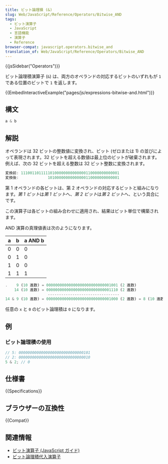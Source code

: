```yaml
---
title: ビット論理積 (&)
slug: Web/JavaScript/Reference/Operators/Bitwise_AND
tags:
  - ビット演算子
  - JavaScript
  - 言語機能
  - 演算子
  - Reference
browser-compat: javascript.operators.bitwise_and
translation_of: Web/JavaScript/Reference/Operators/Bitwise_AND
---
```

{{jsSidebar("Operators")}}

ビット論理積演算子 (`&`) は、両方のオペランドの対応するビットのいずれもが `1` である位置のビットで `1` を返します。

{{EmbedInteractiveExample("pages/js/expressions-bitwise-and.html")}}

## 構文

```js
a & b
```

## 解説

オペランドは 32 ビットの整数値に変換され、ビット (ゼロまたは 1) の並びによって表現されます。32 ビットを超える数値は最上位のビットが破棄されます。例えば、次の 32 ビットを超える整数は 32 ビット整数に変換されます。

```js
変換前: 11100110111110100000000000000110000000000001
変換後:             10100000000000000110000000000001
```

第 1 オペランドの各ビットは、第 2 オペランドの対応するビットと組みになります。*第 1 ビット*は*第 1 ビット*へ、*第 2 ビット*は*第 2 ビット*へ、という具合にです。

この演算子は各ビットの組み合わせに適用され、結果はビット単位で構築されます。

AND 演算の真理値表は次のようになります。

| a   | b   | a AND b |
| --- | --- | ------- |
| 0   | 0   | 0       |
| 0   | 1   | 0       |
| 1   | 0   | 0       |
| 1   | 1   | 1       |

```js
.    9 (10 進数) = 00000000000000000000000000001001 (2 進数)
    14 (10 進数) = 00000000000000000000000000001110 (2 進数)
                   --------------------------------
14 & 9 (10 進数) = 00000000000000000000000000001000 (2 進数) = 8 (10 進数)
```

任意の `x` と `0` のビット論理積は `0` になります。

## 例

### ビット論理積の使用

```js
// 5: 00000000000000000000000000000101
// 2: 00000000000000000000000000000010
5 & 2; // 0
```

## 仕様書

{{Specifications}}

## ブラウザーの互換性

{{Compat}}

## 関連情報

- [ビット演算子 (JavaScript ガイド)](/ja/docs/Web/JavaScript/Guide/Expressions_and_Operators#ビット演算子)
- [ビット論理積代入演算子](/ja/docs/Web/JavaScript/Reference/Operators/Bitwise_AND_assignment)
